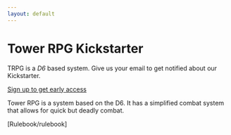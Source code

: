 ```yaml
---
layout: default
---
```


<div
  class="jumbotron"
  style="background-image: url(/images/hl_background_world_map_black_tower.jpg)"
>
  <h1>Tower RPG Kickstarter</h1>
  <p class="lead">
    TRPG is a <em>D6</em> based system. Give us your email to get notified about
    our Kickstarter.
  </p>
  <p>
    <a class="btn btn-lg btn-success" href="#" role="button"
      >Sign up to get early access</a
    >
  </p>
</div>

Tower RPG is a system based on the D6. It has a simplified combat system that allows for quick but deadly combat.

[Rulebook/rulebook]
